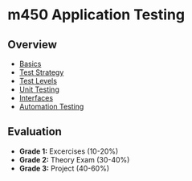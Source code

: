 # m450 Application Testing

## Overview

- [Basics](./00_basics)
- [Test Strategy](./01_test-strategy)
- [Test Levels](./02_test-levels)
- [Unit Testing](./03_unit-testing)
- [Interfaces](./04_interfaces)
- [Automation Testing](./05_automation-testing)

## Evaluation

- **Grade 1:** Excercises (10-20%)
- **Grade 2:** Theory Exam (30-40%)
- **Grade 3:** Project (40-60%)
